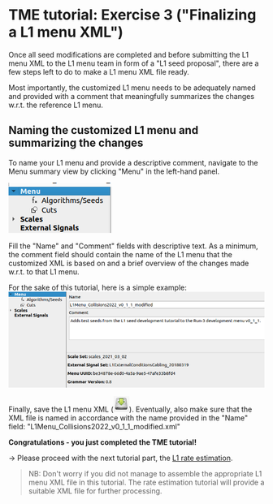 # TME tutorial: Exercise 3 ("Finalizing a L1 menu XML")

Once all seed modifications are completed and before submitting the L1 menu XML to the L1 menu team in form of a "L1 seed proposal", there are a few steps left to do to make a L1 menu XML file ready.

Most importantly, the customized L1 menu needs to be adequately named and provided with a comment that meaningfully summarizes the changes w.r.t. the reference L1 menu.

## Naming the customized L1 menu and summarizing the changes

To name your L1 menu and provide a descriptive comment, navigate to the Menu summary view by clicking "Menu" in the left-hand panel.

![Menu summary](images/tme_menu-summary.png)

Fill the "Name" and "Comment" fields with descriptive text. As a minimum, the comment field should contain the name of the L1 menu that the customized XML is based on and a brief overview of the changes made w.r.t. to that L1 menu.

For the sake of this tutorial, here is a simple example:
![Finalizing the menu](images/ex3_menu-naming.png)

Finally, save the L1 menu XML (![Save button](images/tme_save-button.png)). Eventually, also make sure that the XML file is named in accordance with the name provided in the "Name" field: "L1Menu_Collisions2022_v0_1_1_modified.xml"

**Congratulations - you just completed the TME tutorial!**

&rightarrow; Please proceed with the next tutorial part, the [L1 rate estimation](../rate-estimation/).
> NB: Don't worry if you did not manage to assemble the appropriate L1 menu XML file in this tutorial. The rate estimation tutorial will provide a suitable XML file for further processing.
